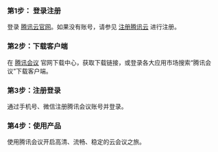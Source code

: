 
### 第1步： 登录注册
登录 [腾讯云官网](https://cloud.tencent.com/login?s_url=https%3A%2F%2Fconsole.cloud.tencent.com%2F)。如果没有账号，请参见 [注册腾讯云](https://cloud.tencent.com/document/product/378/17985) 进行注册。



### 第2步：下载客户端
在 [腾讯会议](https://meeting.qq.com/) 官网下载中心，获取下载链接，或登录各大应用市场搜索“腾讯会议”下载客户端。

### 第3步：注册登录
通过手机号、微信注册腾讯会议账号并登录。


### 第4步：使用产品
使用腾讯会议开启高清、流畅、稳定的云会议之旅。

